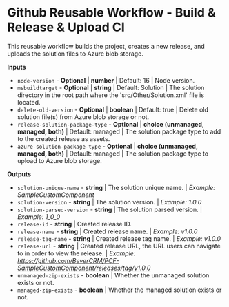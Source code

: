 <!-- # Build & Release & Upload CI (Reusable Workflow) -->
# Github Reusable Workflow - Build & Release & Upload CI

This reusable workflow builds the project, creates a new release, and uploads the solution files to Azure blob storage.

**Inputs**
- ```node-version``` - **Optional** | **number** | Default: 16 | Node version.
- ```msbuildtarget``` - **Optional** | **string** | Default: Solution | The solution directory in the root path where the 'src/Other/Solution.xml' file is located.
- ```delete-old-version``` - **Optional** | **boolean** | Default: true | Delete old solution file(s) from Azure blob storage or not.
- ```release-solution-package-type``` - **Optional** | **choice (unmanaged, managed, both)** | Default: managed | The solution package type to add to the created release as assets.
- ```azure-solution-package-type``` - **Optional** | **choice (unmanaged, managed, both)** | Default: managed | The solution package type to upload to Azure blob storage.

**Outputs**
- ```solution-unique-name``` - **string** | The solution unique name. | *Example: SampleCustomComponent*
- ```solution-version``` - **string** | The solution version. | *Example: 1.0.0*
- ```solution-parsed-version``` - **string** | The solution parsed version. | *Example: 1_0_0*
- ```release-id``` - **string** | Created release ID.
- ```release-name``` - **string** | Created release name. | *Example: v1.0.0*
- ```release-tag-name``` - **string** | Created release tag name. | *Example: v1.0.0*
- ```release-url``` - **string** | Created release URL, the URL users can navigate to in order to view the release. | *Example: https://github.com/BeverCRM/PCF-SampleCustomComponent/releases/tag/v1.0.0*
- ```unmanaged-zip-exists``` - **boolean** | Whether the unmanaged solution exists or not.
- ```managed-zip-exists``` - **boolean** | Whether the managed solution exists or not.
